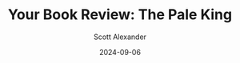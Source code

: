---
layout: podcast
title: "Your Book Review: The Pale King"
author: Scott Alexander
description: https://www.astralcodexten.com/p/your-book-review-the-pale-king
date: 2024-09-06
length: 9374035
duration: 2343
guid: your-book-review-the-pale-king
---